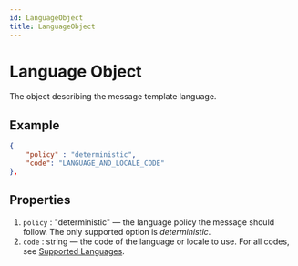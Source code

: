 ```yaml
---
id: LanguageObject
title: LanguageObject
---
```


# Language Object
The object describing the message template language.

## Example
```json
{
    "policy" : "deterministic",
    "code": "LANGUAGE_AND_LOCALE_CODE"
},
```

## Properties
1. `policy` : "deterministic" — the language policy the message should follow. The only supported option is *deterministic*.
2. `code` : string — the code of the language or locale to use. For all codes, see [Supported Languages](https://developers.facebook.com/docs/whatsapp/api/messages/message-templates#supported-languages).
